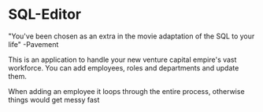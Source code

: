 # SQL-Editor

"You've been chosen as an extra in the movie adaptation of the SQL to your life" -Pavement


This is an application to handle your new venture capital empire's vast workforce.  You can add employees, roles and departments and update them.

When adding an employee it loops through the entire process, otherwise things would get messy fast



